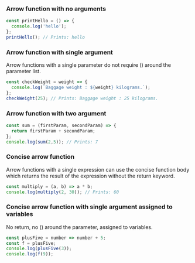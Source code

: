 ### Arrow function with no arguments
```js
const printHello = () => { 
  console.log('hello'); 
}; 
printHello(); // Prints: hello
```

### Arrow function with single argument
Arrow functions with a single parameter do not require () around the parameter list.
```js
const checkWeight = weight => { 
  console.log(`Baggage weight : ${weight} kilograms.`); 
}; 
checkWeight(25); // Prints: Baggage weight : 25 kilograms.
```

### Arrow function with two argument
```js
const sum = (firstParam, secondParam) => { 
  return firstParam + secondParam; 
}; 
console.log(sum(2,5)); // Prints: 7 
```

### Concise arrow function
Arrow functions with a single expression can use the concise function body which returns the result of the expression without the return keyword.
```js
const multiply = (a, b) => a * b; 
console.log(multiply(2, 30)); // Prints: 60 
```

### Concise arrow function with single argument assigned to variables
No return, no () around the parameter, assigned to variables.
```js
const plusFive = number => number + 5;
const f = plusFive;
console.log(plusFive(3));
console.log(f(9));
```